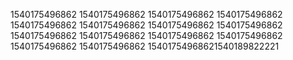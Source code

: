 1540175496862
1540175496862
1540175496862
1540175496862
1540175496862
1540175496862
1540175496862
1540175496862
1540175496862
1540175496862
1540175496862
1540175496862
1540175496862
1540175496862
15401754968621540189822221